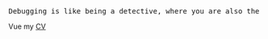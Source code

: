 <pre width="200" lang="haskell">
Debugging is like being a detective, where you are also the murderer.
</pre>

Vue my [CV](https://karol.codes/resume)

